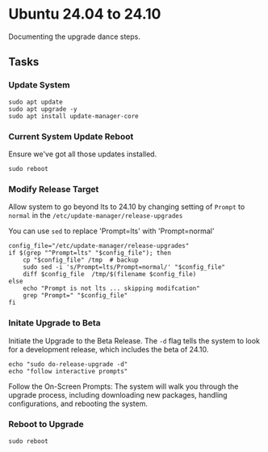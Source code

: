 # Ubuntu 24.04 to 24.10 

Documenting the upgrade dance steps.

## Tasks

### Update System

```
sudo apt update
sudo apt upgrade -y
sudo apt install update-manager-core
```

### Current System Update Reboot
Ensure we've got all those updates installed.
```
sudo reboot
```

### Modify Release Target 
Allow system to go beyond lts to 24.10 by changing setting of `Prompt` 
to `normal` in the `/etc/update-manager/release-upgrades`

You can use `sed` to replace 'Prompt=lts' with 'Prompt=normal'
```
config_file="/etc/update-manager/release-upgrades"
if $(grep "^Prompt=lts" "$config_file"); then
    cp "$config_file" /tmp  # backup
    sudo sed -i 's/Prompt=lts/Prompt=normal/' "$config_file"
    diff $config_file  /tmp/$(filename $config_file)
else
    echo "Prompt is not lts ... skipping modifcation"
    grep "Prompt=" "$config_file"
fi
```

### Initate Upgrade to Beta
Initiate the Upgrade to the Beta Release.  The `-d` flag tells the system 
to look for a development release, which includes the beta of 24.10.

```
echo "sudo do-release-upgrade -d"
echo "follow interactive prompts"
```

Follow the On-Screen Prompts: The system will walk you through the upgrade 
process, including downloading new packages, handling configurations, and 
rebooting the system.


### Reboot to Upgrade
```
sudo reboot
```
